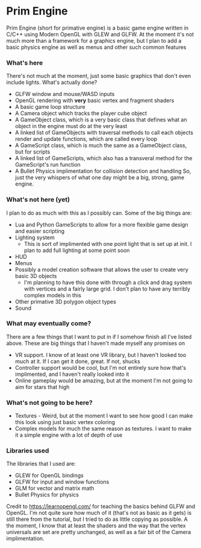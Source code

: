 # Prim Engine

Prim Engine (short for primative engine) is a basic game engine written in C/C++ using Modern OpenGL with GLEW and GLFW. At the moment it's not much more than a framework for a graphics engine, but I plan to add a basic physics engine as well as menus and other such common features

### What's here
There's not much at the moment, just some basic graphics that don't even include lights. What's actually done?
- GLFW window and mouse/WASD inputs
- OpenGL rendering with **very** basic vertex and fragment shaders
- A basic game loop structure
- A Camera object which tracks the player cube object
- A GameObject class, which is a very basic class that defines what an object in the engine must do at the very least
- A linked list of GameObjects with traversal methods to call each objects render and update functions, which are called every loop
- A GameScript class, which is much the same as a GameObject class, but for scripts
- A linked list of GameScripts, which also has a transveral method for the GameScript's run function
- A Bullet Physics implimentation for collision detection and handling
So, just the very whispers of what one day might be a big, strong, game engine.

### What's not here (yet)
I plan to do as much with this as I possibly can. Some of the big things are:
- Lua and Python GameScripts to allow for a more flexible game design and easier scripting
- Lighting system
  - This is sort of implimented with one point light that is set up at init. I plan to add full lighting at some point soon
- HUD
- Menus
- Possibly a model creation software that allows the user to create very basic 3D objects
  - I'm planning to have this done with through a click and drag system with vertices and a fairly large grid. I don't plan to have any terribly complex models in this
- Other primative 3D polygon object types
- Sound

### What may eventually come?
There are a few things that I want to put in if I somehow finish all I've listed above. These are big things that I haven't made myself any promises on
- VR support. I know of at least one VR library, but I haven't looked too much at it. If I can get it done, great. If not, shucks
- Controller support would be cool, but I'm not entirely sure how that's implimented, and I haven't really looked into it
- Online gameplay would be amazing, but at the moment I'm not going to aim for stars that high

### What's not going to be here?
- Textures - Weird, but at the moment I want to see how good I can make this look using just basic vertex coloring
- Complex models for much the same reason as textures. I want to make it a simple engine with a lot of depth of use


### Libraries used
The libraries that I used are:
- GLEW for OpenGL bindings
- GLFW for input and window functions
- GLM for vector and matrix math
- Bullet Physics for physics

Credit to https://learnopengl.com/ for teaching the basics behind GLFW and OpenGL. I'm not quite sure how much of it (that's not as basic as it gets) is still there from the tutorial, but I tried to do as little copying as possible. A the moment, I know that at least the shaders and the way that the vertex universals are set are pretty unchanged, as well as a fair bit of the Camera implimentation.
